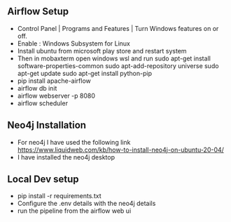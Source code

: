 ## Airflow Setup

- Control Panel | Programs and Features | Turn Windows features on or off.
- Enable : Windows Subsystem for Linux
- Install ubuntu from microsoft play store and restart system
- Then in mobaxterm open windows wsl and run sudo apt-get install software-properties-common sudo apt-add-repository universe sudo apt-get update sudo apt-get install python-pip
- pip install apache-airflow
- airflow db init
- airflow webserver -p 8080
- airflow scheduler

## Neo4j Installation

- For neo4j I have used the following link https://www.liquidweb.com/kb/how-to-install-neo4j-on-ubuntu-20-04/
- I have installed the neo4j desktop

## Local Dev setup

- pip install -r requirements.txt
- Configure the .env details with the neo4j details
- run the pipeline from the airflow web ui
